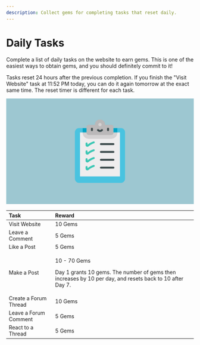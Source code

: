 ```yaml
---
description: Collect gems for completing tasks that reset daily.
---
```


# Daily Tasks

Complete a list of daily tasks on the website to earn gems. This is one of the easiest ways to obtain gems, and you should definitely commit to it!  
  
Tasks reset 24 hours after the previous completion. If you finish the "Visit Website" task at 11:52 PM today, you can do it again tomorrow at the exact same time. The reset timer is different for each task.

![](../.gitbook/assets/tasks.png)

<table>
  <thead>
    <tr>
      <th style="text-align:left">Task</th>
      <th style="text-align:left">Reward</th>
    </tr>
  </thead>
  <tbody>
    <tr>
      <td style="text-align:left">Visit Website</td>
      <td style="text-align:left">10 Gems</td>
    </tr>
    <tr>
      <td style="text-align:left">Leave a Comment</td>
      <td style="text-align:left">5 Gems</td>
    </tr>
    <tr>
      <td style="text-align:left">Like a Post</td>
      <td style="text-align:left">5 Gems</td>
    </tr>
    <tr>
      <td style="text-align:left">Make a Post</td>
      <td style="text-align:left">
        <p>10 - 70 Gems</p>
        <p></p>
        <p>Day 1 grants 10 gems. The number of gems then increases by 10 per day,
          and resets back to 10 after Day 7.</p>
      </td>
    </tr>
    <tr>
      <td style="text-align:left">Create a Forum Thread</td>
      <td style="text-align:left">10 Gems</td>
    </tr>
    <tr>
      <td style="text-align:left">Leave a Forum Comment</td>
      <td style="text-align:left">5 Gems</td>
    </tr>
    <tr>
      <td style="text-align:left">React to a Thread</td>
      <td style="text-align:left">5 Gems</td>
    </tr>
  </tbody>
</table>